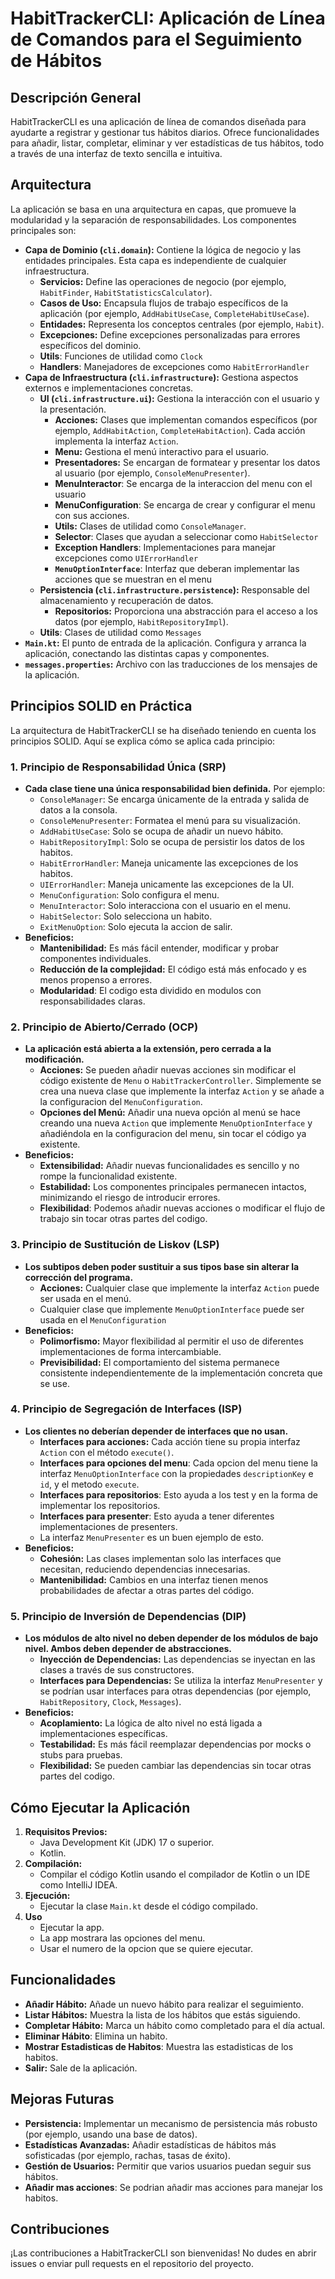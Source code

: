# HabitTrackerCLI: Aplicación de Línea de Comandos para el Seguimiento de Hábitos

## Descripción General

HabitTrackerCLI es una aplicación de línea de comandos diseñada para ayudarte a registrar y gestionar tus hábitos diarios. Ofrece funcionalidades para añadir, listar, completar, eliminar y ver estadísticas de tus hábitos, todo a través de una interfaz de texto sencilla e intuitiva.

## Arquitectura

La aplicación se basa en una arquitectura en capas, que promueve la modularidad y la separación de responsabilidades. Los componentes principales son:

*   **Capa de Dominio (`cli.domain`):** Contiene la lógica de negocio y las entidades principales. Esta capa es independiente de cualquier infraestructura.
    *   **Servicios:** Define las operaciones de negocio (por ejemplo, `HabitFinder`, `HabitStatisticsCalculator`).
    *   **Casos de Uso:** Encapsula flujos de trabajo específicos de la aplicación (por ejemplo, `AddHabitUseCase`, `CompleteHabitUseCase`).
    *   **Entidades:** Representa los conceptos centrales (por ejemplo, `Habit`).
    *   **Excepciones:** Define excepciones personalizadas para errores específicos del dominio.
    * **Utils**: Funciones de utilidad como `Clock`
    * **Handlers**: Manejadores de excepciones como `HabitErrorHandler`
*   **Capa de Infraestructura (`cli.infrastructure`):** Gestiona aspectos externos e implementaciones concretas.
    *   **UI (`cli.infrastructure.ui`):** Gestiona la interacción con el usuario y la presentación.
        *   **Acciones:** Clases que implementan comandos específicos (por ejemplo, `AddHabitAction`, `CompleteHabitAction`). Cada acción implementa la interfaz `Action`.
        *   **Menu:** Gestiona el menú interactivo para el usuario.
        *   **Presentadores:** Se encargan de formatear y presentar los datos al usuario (por ejemplo, `ConsoleMenuPresenter`).
        * **MenuInteractor**: Se encarga de la interaccion del menu con el usuario
        * **MenuConfiguration**: Se encarga de crear y configurar el menu con sus acciones.
        * **Utils:** Clases de utilidad como `ConsoleManager`.
        * **Selector**: Clases que ayudan a seleccionar como `HabitSelector`
        * **Exception Handlers**: Implementaciones para manejar excepciones como `UIErrorHandler`
        * **`MenuOptionInterface`**: Interfaz que deberan implementar las acciones que se muestran en el menu
    *   **Persistencia (`cli.infrastructure.persistence`):** Responsable del almacenamiento y recuperación de datos.
        *   **Repositorios:** Proporciona una abstracción para el acceso a los datos (por ejemplo, `HabitRepositoryImpl`).
    * **Utils**: Clases de utilidad como `Messages`
*   **`Main.kt`:** El punto de entrada de la aplicación. Configura y arranca la aplicación, conectando las distintas capas y componentes.
*   **`messages.properties`:** Archivo con las traducciones de los mensajes de la aplicación.

## Principios SOLID en Práctica

La arquitectura de HabitTrackerCLI se ha diseñado teniendo en cuenta los principios SOLID. Aquí se explica cómo se aplica cada principio:

### 1. Principio de Responsabilidad Única (SRP)

*   **Cada clase tiene una única responsabilidad bien definida.** Por ejemplo:
    *   `ConsoleManager`: Se encarga únicamente de la entrada y salida de datos a la consola.
    *   `ConsoleMenuPresenter`: Formatea el menú para su visualización.
    *   `AddHabitUseCase`: Solo se ocupa de añadir un nuevo hábito.
    *   `HabitRepositoryImpl`: Solo se ocupa de persistir los datos de los habitos.
    * `HabitErrorHandler`: Maneja unicamente las excepciones de los habitos.
    * `UIErrorHandler`: Maneja unicamente las excepciones de la UI.
    * `MenuConfiguration`: Solo configura el menu.
    * `MenuInteractor`: Solo interacciona con el usuario en el menu.
    * `HabitSelector`: Solo selecciona un habito.
    * `ExitMenuOption`: Solo ejecuta la accion de salir.
*   **Beneficios:**
    *   **Mantenibilidad:** Es más fácil entender, modificar y probar componentes individuales.
    *   **Reducción de la complejidad:** El código está más enfocado y es menos propenso a errores.
    * **Modularidad**: El codigo esta dividido en modulos con responsabilidades claras.

### 2. Principio de Abierto/Cerrado (OCP)

*   **La aplicación está abierta a la extensión, pero cerrada a la modificación.**
    *   **Acciones:** Se pueden añadir nuevas acciones sin modificar el código existente de `Menu` o `HabitTrackerController`. Simplemente se crea una nueva clase que implemente la interfaz `Action` y se añade a la configuracion del `MenuConfiguration`.
    *   **Opciones del Menú:** Añadir una nueva opción al menú se hace creando una nueva `Action` que implemente `MenuOptionInterface` y añadiéndola en la configuracion del menu, sin tocar el código ya existente.
*   **Beneficios:**
    *   **Extensibilidad:** Añadir nuevas funcionalidades es sencillo y no rompe la funcionalidad existente.
    *   **Estabilidad:** Los componentes principales permanecen intactos, minimizando el riesgo de introducir errores.
    * **Flexibilidad**: Podemos añadir nuevas acciones o modificar el flujo de trabajo sin tocar otras partes del codigo.

### 3. Principio de Sustitución de Liskov (LSP)

*   **Los subtipos deben poder sustituir a sus tipos base sin alterar la corrección del programa.**
    *   **Acciones:** Cualquier clase que implemente la interfaz `Action` puede ser usada en el menú.
    * Cualquier clase que implemente `MenuOptionInterface` puede ser usada en el `MenuConfiguration`
*   **Beneficios:**
    *   **Polimorfismo:** Mayor flexibilidad al permitir el uso de diferentes implementaciones de forma intercambiable.
    *   **Previsibilidad:** El comportamiento del sistema permanece consistente independientemente de la implementación concreta que se use.

### 4. Principio de Segregación de Interfaces (ISP)

*   **Los clientes no deberían depender de interfaces que no usan.**
    *   **Interfaces para acciones:** Cada acción tiene su propia interfaz `Action` con el método `execute()`.
    * **Interfaces para opciones del menu**: Cada opcion del menu tiene la interfaz `MenuOptionInterface` con la propiedades `descriptionKey` e `id`, y el metodo `execute`.
    * **Interfaces para repositorios**: Esto ayuda a los test y en la forma de implementar los repositorios.
    * **Interfaces para presenter**: Esto ayuda a tener diferentes implementaciones de presenters.
    * La interfaz `MenuPresenter` es un buen ejemplo de esto.
*   **Beneficios:**
    *   **Cohesión:** Las clases implementan solo las interfaces que necesitan, reduciendo dependencias innecesarias.
    *   **Mantenibilidad:** Cambios en una interfaz tienen menos probabilidades de afectar a otras partes del código.

### 5. Principio de Inversión de Dependencias (DIP)

*   **Los módulos de alto nivel no deben depender de los módulos de bajo nivel. Ambos deben depender de abstracciones.**
    *   **Inyección de Dependencias:** Las dependencias se inyectan en las clases a través de sus constructores.
    *   **Interfaces para Dependencias:** Se utiliza la interfaz `MenuPresenter` y se podrían usar interfaces para otras dependencias (por ejemplo, `HabitRepository`, `Clock`, `Messages`).
*   **Beneficios:**
    *   **Acoplamiento:** La lógica de alto nivel no está ligada a implementaciones específicas.
    *   **Testabilidad:** Es más fácil reemplazar dependencias por mocks o stubs para pruebas.
    * **Flexibilidad:** Se pueden cambiar las dependencias sin tocar otras partes del codigo.

## Cómo Ejecutar la Aplicación

1.  **Requisitos Previos:**
    *   Java Development Kit (JDK) 17 o superior.
    *   Kotlin.
2.  **Compilación:**
    *   Compilar el código Kotlin usando el compilador de Kotlin o un IDE como IntelliJ IDEA.
3.  **Ejecución:**
    *   Ejecutar la clase `Main.kt` desde el código compilado.
4. **Uso**
    * Ejecutar la app.
    * La app mostrara las opciones del menu.
    * Usar el numero de la opcion que se quiere ejecutar.

## Funcionalidades

*   **Añadir Hábito:** Añade un nuevo hábito para realizar el seguimiento.
*   **Listar Hábitos:** Muestra la lista de los hábitos que estás siguiendo.
*   **Completar Hábito:** Marca un hábito como completado para el día actual.
*   **Eliminar Hábito**: Elimina un habito.
* **Mostrar Estadisticas de Habitos**: Muestra las estadisticas de los habitos.
*   **Salir:** Sale de la aplicación.

## Mejoras Futuras

*   **Persistencia:** Implementar un mecanismo de persistencia más robusto (por ejemplo, usando una base de datos).
*   **Estadísticas Avanzadas:** Añadir estadísticas de hábitos más sofisticadas (por ejemplo, rachas, tasas de éxito).
*   **Gestión de Usuarios:** Permitir que varios usuarios puedan seguir sus hábitos.
* **Añadir mas acciones**: Se podrian añadir mas acciones para manejar los habitos.


## Contribuciones

¡Las contribuciones a HabitTrackerCLI son bienvenidas! No dudes en abrir issues o enviar pull requests en el repositorio del proyecto.